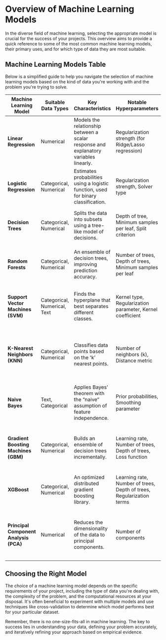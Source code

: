 # Overview of Machine Learning Models

In the diverse field of machine learning, selecting the appropriate model is crucial for the success of your projects. This overview aims to provide a quick reference to some of the most common machine learning models, their primary uses, and for which type of data they are most suitable.

## Machine Learning Models Table

Below is a simplified guide to help you navigate the selection of machine learning models based on the kind of data you're working with and the problem you're trying to solve.

| Machine Learning Model | Suitable Data Types | Key Characteristics | Notable Hyperparameters | Primary Uses | Why Suitable? |
|------------------------|---------------------|---------------------|-------------------------|--------------|---------------|
| **Linear Regression** | Numerical | Models the relationship between a scalar response and explanatory variables linearly. | Regularization strength (for Ridge/Lasso regression) | Regression, Predictive Modeling | Ideal for linear relationships between variables. |
| **Logistic Regression** | Categorical, Numerical | Estimates probabilities using a logistic function, used for binary classification. | Regularization strength, Solver type | Classification, Probability Estimation | Effective for binary outcomes and estimating probabilities. |
| **Decision Trees** | Categorical, Numerical | Splits the data into subsets using a tree-like model of decisions. | Depth of tree, Minimum samples per leaf, Split criterion | Classification, Regression | Handles both numerical and categorical data; interpretable model. |
| **Random Forests** | Categorical, Numerical | An ensemble of decision trees, improving prediction accuracy. | Number of trees, Depth of trees, Minimum samples per leaf | Classification, Regression | Reduces overfitting in decision trees; versatile and powerful. |
| **Support Vector Machines (SVM)** | Categorical, Numerical, Text | Finds the hyperplane that best separates different classes. | Kernel type, Regularization parameter, Kernel coefficient | Classification, Regression | Effective in high-dimensional spaces; versatile with kernel functions. |
| **K-Nearest Neighbors (KNN)** | Categorical, Numerical | Classifies data points based on the 'k' nearest points. | Number of neighbors (k), Distance metric | Classification, Regression | Simple and effective for datasets where the relationship between data points is important. |
| **Naive Bayes** | Text, Categorical | Applies Bayes’ theorem with the “naive” assumption of feature independence. | Prior probabilities, Smoothing parameter | Classification, Text Categorization | Excellent for text data and scenarios where independence assumptions hold. |
| **Gradient Boosting Machines (GBM)** | Categorical, Numerical | Builds an ensemble of decision trees incrementally. | Learning rate, Number of trees, Depth of trees, Loss function | Classification, Regression | Flexible and powerful, capable of handling complex and non-linear data. |
| **XGBoost** | Categorical, Numerical | An optimized distributed gradient boosting library. | Learning rate, Number of trees, Depth of trees, Regularization terms | Classification, Regression | High performance and speed, handles sparse data well. |
| **Principal Component Analysis (PCA)** | Numerical | Reduces the dimensionality of the data to principal components. | Number of components | Dimensionality Reduction, Feature Extraction | Suitable for continuous numerical data, reduces complexity while retaining variance. |


## Choosing the Right Model

The choice of a machine learning model depends on the specific requirements of your project, including the type of data you're dealing with, the complexity of the problem, and the computational resources at your disposal. It's often beneficial to experiment with multiple models and use techniques like cross-validation to determine which model performs best for your particular dataset.

Remember, there is no one-size-fits-all in machine learning. The key to success lies in understanding your data, defining your problem accurately, and iteratively refining your approach based on empirical evidence.
